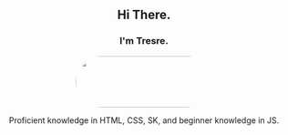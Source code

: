 ## <p style="text-align: center;">Hi There.</p>

### <p style="text-align: center;">I'm Tresre.</p>

<p style="text-align: center; margin: auto; overflow: hidden; width: 240px; height: 90px; border-radius: 500px;"><img width="500px" height="90px" scrolling="no" src="https://lanyard.cnrad.dev/api/225399479790993408?borderRadius=0px&idleMessage=Developing%20Something...&hideStatus=true" title="Discord" frameborder="0"></img></p>

<p style="text-align: center;">Proficient knowledge in HTML, CSS, SK, and beginner knowledge in JS.</p>
